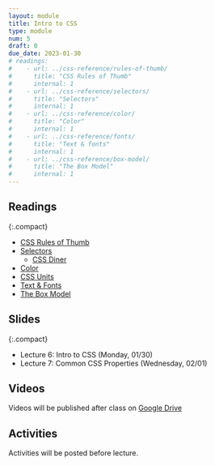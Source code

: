 ```yaml
---
layout: module
title: Intro to CSS
type: module
num: 5
draft: 0
due_date: 2023-01-30
# readings: 
#    - url: ../css-reference/rules-of-thumb/
#      title: "CSS Rules of Thumb"
#      internal: 1
#    - url: ../css-reference/selectors/
#      title: "Selectors"
#      internal: 1
#    - url: ../css-reference/color/
#      title: "Color"
#      internal: 1
#    - url: ../css-reference/fonts/
#      title: "Text & fonts"
#      internal: 1
#    - url: ../css-reference/box-model/
#      title: "The Box Model"
#      internal: 1
---
```


## Readings

{:.compact}
* [CSS Rules of Thumb](../css-reference/rules-of-thumb/)
* [Selectors](../css-reference/selectors/)
    * [CSS Diner](https://flukeout.github.io/)
* [Color](../css-reference/color/)
* [CSS Units](/spring2023/css-reference/units/)
* [Text &amp; Fonts](../css-reference/fonts/)
* [The Box Model](../css-reference/box-model/) 

## Slides
<!-- 
<a href="" target="_blank"> -->

{:.compact}
* Lecture 6: Intro to CSS (Monday, 01/30)
* Lecture 7: Common CSS Properties (Wednesday, 02/01)

## Videos
Videos will be published after class on <a href="https://drive.google.com/drive/folders/1O7exzeo0Wg-RmAN7W20R10SSHdEt75Mx" target="_blank">Google Drive</a>

## Activities
Activities will be posted before lecture.

<!-- 1. <a href="/spring2023/course-files/lectures/lecture07.zip">Lecture 7 files</a> (Monday, 01/30) -->
